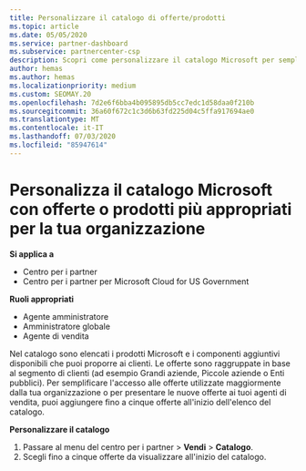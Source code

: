 ```yaml
---
title: Personalizzare il catalogo di offerte/prodotti
ms.topic: article
ms.date: 05/05/2020
ms.service: partner-dashboard
ms.subservice: partnercenter-csp
description: Scopri come personalizzare il catalogo Microsoft per semplificare l'accesso alle offerte o ai prodotti dei partner che la tua organizzazione utilizza maggiormente.
author: hemas
ms.author: hemas
ms.localizationpriority: medium
ms.custom: SEOMAY.20
ms.openlocfilehash: 7d2e6f6bba4b095895db5cc7edc1d58daa0f210b
ms.sourcegitcommit: 36a60f672c1c3d6b63fd225d04c5ffa917694ae0
ms.translationtype: MT
ms.contentlocale: it-IT
ms.lasthandoff: 07/03/2020
ms.locfileid: "85947614"
---
```

# <a name="customize-the-microsoft-catalog-with-offers-or-products-most-suited-to-your-organization"></a>Personalizza il catalogo Microsoft con offerte o prodotti più appropriati per la tua organizzazione

**Si applica a**

-  Centro per i partner
-  Centro per i partner per Microsoft Cloud for US Government

**Ruoli appropriati**

- Agente amministratore
- Amministratore globale
- Agente di vendita

Nel catalogo sono elencati i prodotti Microsoft e i componenti aggiuntivi disponibili che puoi proporre ai clienti. Le offerte sono raggruppate in base al segmento di clienti (ad esempio Grandi aziende, Piccole aziende o Enti pubblici). Per semplificare l'accesso alle offerte utilizzate maggiormente dalla tua organizzazione o per presentare le nuove offerte ai tuoi agenti di vendita, puoi aggiungere fino a cinque offerte all'inizio dell'elenco del catalogo.

**Personalizzare il catalogo**

1.  Passare al menu del centro per i partner &gt; **Vendi** &gt; **Catalogo**.
2.  Scegli fino a cinque offerte da visualizzare all'inizio del catalogo.
